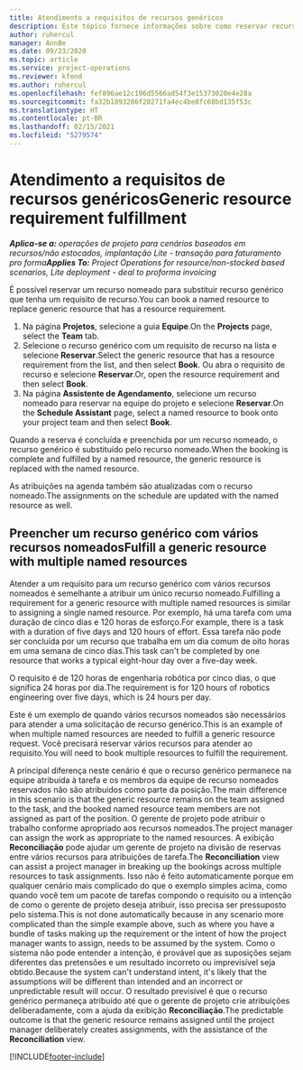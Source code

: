 ```yaml
---
title: Atendimento a requisitos de recursos genéricos
description: Este tópico fornece informações sobre como reservar recursos nomeados para um requisito de recurso genérico.
author: ruhercul
manager: AnnBe
ms.date: 09/23/2020
ms.topic: article
ms.service: project-operations
ms.reviewer: kfend
ms.author: ruhercul
ms.openlocfilehash: fef896ae12c196d5566ad54f3e15373020e4e28a
ms.sourcegitcommit: fa32b1893286f20271fa4ec4be8fc68bd135f53c
ms.translationtype: HT
ms.contentlocale: pt-BR
ms.lasthandoff: 02/15/2021
ms.locfileid: "5279574"
---
```

# <a name="generic-resource-requirement-fulfillment"></a><span data-ttu-id="aa572-103">Atendimento a requisitos de recursos genéricos</span><span class="sxs-lookup"><span data-stu-id="aa572-103">Generic resource requirement fulfillment</span></span>

<span data-ttu-id="aa572-104">_**Aplica-se a:** operações de projeto para cenários baseados em recursos/não estocados, implantação Lite - transação para faturamento pro forma_</span><span class="sxs-lookup"><span data-stu-id="aa572-104">_**Applies To:** Project Operations for resource/non-stocked based scenarios, Lite deployment - deal to proforma invoicing_</span></span>

<span data-ttu-id="aa572-105">É possível reservar um recurso nomeado para substituir recurso genérico que tenha um requisito de recurso.</span><span class="sxs-lookup"><span data-stu-id="aa572-105">You can book a named resource to replace generic resource that has a resource requirement.</span></span>

1. <span data-ttu-id="aa572-106">Na página **Projetos**, selecione a guia **Equipe**.</span><span class="sxs-lookup"><span data-stu-id="aa572-106">On the **Projects** page, select the **Team** tab.</span></span>
2. <span data-ttu-id="aa572-107">Selecione o recurso genérico com um requisito de recurso na lista e selecione **Reservar**.</span><span class="sxs-lookup"><span data-stu-id="aa572-107">Select the generic resource that has a resource requirement from the list, and then select **Book**.</span></span> <span data-ttu-id="aa572-108">Ou abra o requisito de recurso e selecione **Reservar**.</span><span class="sxs-lookup"><span data-stu-id="aa572-108">Or, open the resource requirement and then select **Book**.</span></span>
3. <span data-ttu-id="aa572-109">Na página **Assistente de Agendamento**, selecione um recurso nomeado para reservar na equipe do projeto e selecione **Reservar**.</span><span class="sxs-lookup"><span data-stu-id="aa572-109">On the **Schedule Assistant** page, select a named resource to book onto your project team and then select **Book**.</span></span>

<span data-ttu-id="aa572-110">Quando a reserva é concluída e preenchida por um recurso nomeado, o recurso genérico é substituído pelo recurso nomeado.</span><span class="sxs-lookup"><span data-stu-id="aa572-110">When the booking is complete and fulfilled by a named resource, the generic resource is replaced with the named resource.</span></span>

<span data-ttu-id="aa572-111">As atribuições na agenda também são atualizadas com o recurso nomeado.</span><span class="sxs-lookup"><span data-stu-id="aa572-111">The assignments on the schedule are updated with the named resource as well.</span></span>

## <a name="fulfill-a-generic-resource-with-multiple-named-resources"></a><span data-ttu-id="aa572-112">Preencher um recurso genérico com vários recursos nomeados</span><span class="sxs-lookup"><span data-stu-id="aa572-112">Fulfill a generic resource with multiple named resources</span></span>
<span data-ttu-id="aa572-113">Atender a um requisito para um recurso genérico com vários recursos nomeados é semelhante a atribuir um único recurso nomeado.</span><span class="sxs-lookup"><span data-stu-id="aa572-113">Fulfilling a requirement for a generic resource with multiple named resources is similar to assigning a single named resource.</span></span> <span data-ttu-id="aa572-114">Por exemplo, há uma tarefa com uma duração de cinco dias e 120 horas de esforço.</span><span class="sxs-lookup"><span data-stu-id="aa572-114">For example, there is a task with a duration of five days and 120 hours of effort.</span></span> <span data-ttu-id="aa572-115">Essa tarefa não pode ser concluída por um recurso que trabalha em um dia comum de oito horas em uma semana de cinco dias.</span><span class="sxs-lookup"><span data-stu-id="aa572-115">This task can't be completed by one resource that works a typical eight-hour day over a five-day week.</span></span> 

<span data-ttu-id="aa572-116">O requisito é de 120 horas de engenharia robótica por cinco dias, o que significa 24 horas por dia.</span><span class="sxs-lookup"><span data-stu-id="aa572-116">The requirement is for 120 hours of robotics engineering over five days, which is 24 hours per day.</span></span>

<span data-ttu-id="aa572-117">Este é um exemplo de quando vários recursos nomeados são necessários para atender a uma solicitação de recurso genérico.</span><span class="sxs-lookup"><span data-stu-id="aa572-117">This is an example of when multiple named resources are needed to fulfill a generic resource request.</span></span> <span data-ttu-id="aa572-118">Você precisará reservar vários recursos para atender ao requisito.</span><span class="sxs-lookup"><span data-stu-id="aa572-118">You will need to book multiple resources to fulfill the requirement.</span></span>

<span data-ttu-id="aa572-119">A principal diferença neste cenário é que o recurso genérico permanece na equipe atribuída à tarefa e os membros da equipe de recurso nomeados reservados não são atribuídos como parte da posição.</span><span class="sxs-lookup"><span data-stu-id="aa572-119">The main difference in this scenario is that the generic resource remains on the team assigned to the task, and the booked named resource team members are not assigned as part of the position.</span></span> <span data-ttu-id="aa572-120">O gerente de projeto pode atribuir o trabalho conforme apropriado aos recursos nomeados.</span><span class="sxs-lookup"><span data-stu-id="aa572-120">The project manager can assign the work as appropriate to the named resources.</span></span> <span data-ttu-id="aa572-121">A exibição **Reconciliação** pode ajudar um gerente de projeto na divisão de reservas entre vários recursos para atribuições de tarefa.</span><span class="sxs-lookup"><span data-stu-id="aa572-121">The **Reconciliation** view can assist a project manager in breaking up the bookings across multiple resources to task assignments.</span></span> <span data-ttu-id="aa572-122">Isso não é feito automaticamente porque em qualquer cenário mais complicado do que o exemplo simples acima, como quando você tem um pacote de tarefas compondo o requisito ou a intenção de como o gerente de projeto deseja atribuir, isso precisa ser pressuposto pelo sistema.</span><span class="sxs-lookup"><span data-stu-id="aa572-122">This is not done automatically because in any scenario more complicated than the simple example above, such as where you have a bundle of tasks making up the requirement or the intent of how the project manager wants to assign, needs to be assumed by the system.</span></span> <span data-ttu-id="aa572-123">Como o sistema não pode entender a intenção, é provável que as suposições sejam diferentes das pretensões e um resultado incorreto ou imprevisível seja obtido.</span><span class="sxs-lookup"><span data-stu-id="aa572-123">Because the system can't understand intent, it's likely that the assumptions will be different than intended and an incorrect or unpredictable result will occur.</span></span> <span data-ttu-id="aa572-124">O resultado previsível é que o recurso genérico permaneça atribuído até que o gerente de projeto crie atribuições deliberadamente, com a ajuda da exibição **Reconciliação**.</span><span class="sxs-lookup"><span data-stu-id="aa572-124">The predictable outcome is that the generic resource remains assigned until the project manager deliberately creates assignments, with the assistance of the **Reconciliation** view.</span></span>




[!INCLUDE[footer-include](../includes/footer-banner.md)]